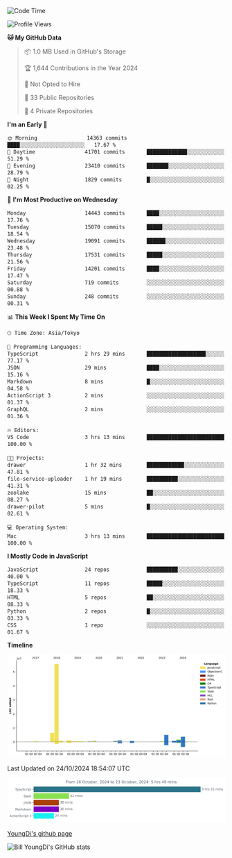 <!--START_SECTION:waka-->
![Code Time](http://img.shields.io/badge/Code%20Time-993%20hrs%2039%20mins-blue)

![Profile Views](http://img.shields.io/badge/Profile%20Views-0-blue)

**🐱 My GitHub Data** 

> 📦 1.0 MB Used in GitHub's Storage 
 > 
> 🏆 1,644 Contributions in the Year 2024
 > 
> 🚫 Not Opted to Hire
 > 
> 📜 33 Public Repositories 
 > 
> 🔑 4 Private Repositories 
 > 
**I'm an Early 🐤** 

```text
🌞 Morning                14363 commits       ████░░░░░░░░░░░░░░░░░░░░░   17.67 % 
🌆 Daytime                41701 commits       █████████████░░░░░░░░░░░░   51.29 % 
🌃 Evening                23410 commits       ███████░░░░░░░░░░░░░░░░░░   28.79 % 
🌙 Night                  1829 commits        █░░░░░░░░░░░░░░░░░░░░░░░░   02.25 % 
```
📅 **I'm Most Productive on Wednesday** 

```text
Monday                   14443 commits       ████░░░░░░░░░░░░░░░░░░░░░   17.76 % 
Tuesday                  15070 commits       █████░░░░░░░░░░░░░░░░░░░░   18.54 % 
Wednesday                19091 commits       ██████░░░░░░░░░░░░░░░░░░░   23.48 % 
Thursday                 17531 commits       █████░░░░░░░░░░░░░░░░░░░░   21.56 % 
Friday                   14201 commits       ████░░░░░░░░░░░░░░░░░░░░░   17.47 % 
Saturday                 719 commits         ░░░░░░░░░░░░░░░░░░░░░░░░░   00.88 % 
Sunday                   248 commits         ░░░░░░░░░░░░░░░░░░░░░░░░░   00.31 % 
```


📊 **This Week I Spent My Time On** 

```text
🕑︎ Time Zone: Asia/Tokyo

💬 Programming Languages: 
TypeScript               2 hrs 29 mins       ███████████████████░░░░░░   77.17 % 
JSON                     29 mins             ████░░░░░░░░░░░░░░░░░░░░░   15.16 % 
Markdown                 8 mins              █░░░░░░░░░░░░░░░░░░░░░░░░   04.58 % 
ActionScript 3           2 mins              ░░░░░░░░░░░░░░░░░░░░░░░░░   01.37 % 
GraphQL                  2 mins              ░░░░░░░░░░░░░░░░░░░░░░░░░   01.36 % 

🔥 Editors: 
VS Code                  3 hrs 13 mins       █████████████████████████   100.00 % 

🐱‍💻 Projects: 
drawer                   1 hr 32 mins        ████████████░░░░░░░░░░░░░   47.81 % 
file-service-uploader    1 hr 19 mins        ██████████░░░░░░░░░░░░░░░   41.31 % 
zoolake                  15 mins             ██░░░░░░░░░░░░░░░░░░░░░░░   08.27 % 
drawer-pilot             5 mins              █░░░░░░░░░░░░░░░░░░░░░░░░   02.61 % 

💻 Operating System: 
Mac                      3 hrs 13 mins       █████████████████████████   100.00 % 
```

**I Mostly Code in JavaScript** 

```text
JavaScript               24 repos            ██████████░░░░░░░░░░░░░░░   40.00 % 
TypeScript               11 repos            █████░░░░░░░░░░░░░░░░░░░░   18.33 % 
HTML                     5 repos             ██░░░░░░░░░░░░░░░░░░░░░░░   08.33 % 
Python                   2 repos             █░░░░░░░░░░░░░░░░░░░░░░░░   03.33 % 
CSS                      1 repo              ░░░░░░░░░░░░░░░░░░░░░░░░░   01.67 % 
```



**Timeline**

![Lines of Code chart](https://raw.githubusercontent.com/Youngdi/Youngdi/master/assets/bar_graph.png)


 Last Updated on 24/10/2024 18:54:07 UTC
<!--END_SECTION:waka-->

![wakatime](./images/stat.svg)

[YoungDi's github page](https://youngdi.github.io)

![Bill YoungDi's GitHub stats](https://github-readme-stats.vercel.app/api?username=youngdi&count_private=true&show_icons=true)
